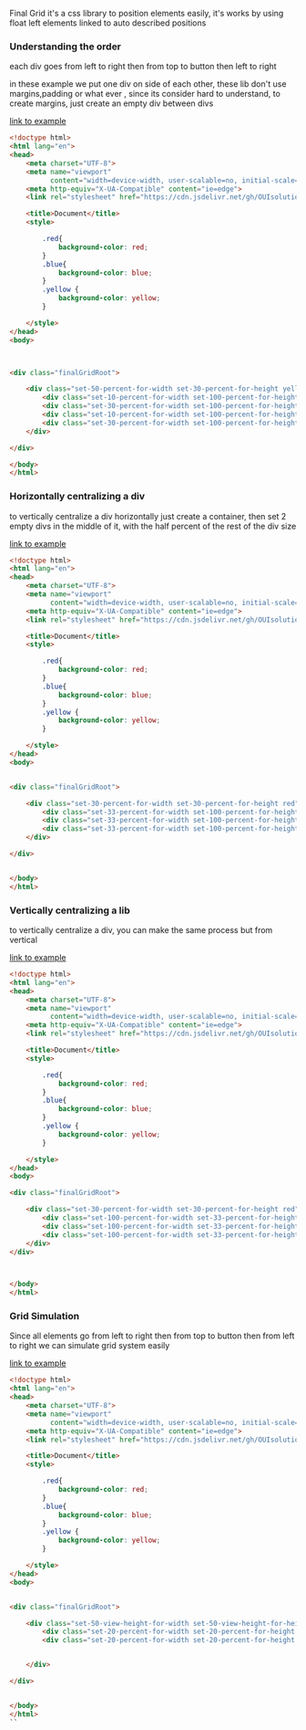 Final Grid it's a css library to position elements
easily, it's works by using float left elements linked 
to auto described positions

### Understanding the order
each div goes from left to right then from top to button then left to right 

in these example we put one div on side of each other, these lib don't use margins,padding 
or what ever , since its consider hard to understand, to create margins, just create an 
empty div between divs

[link to example](https://ouisolutions.github.io/finalGrid/examples/put_a_div_right_to_other.html)


```html
<!doctype html>
<html lang="en">
<head>
    <meta charset="UTF-8">
    <meta name="viewport"
          content="width=device-width, user-scalable=no, initial-scale=1.0, maximum-scale=1.0, minimum-scale=1.0">
    <meta http-equiv="X-UA-Compatible" content="ie=edge">
    <link rel="stylesheet" href="https://cdn.jsdelivr.net/gh/OUIsolutions/finalGrid@main/releases/0.001.css">

    <title>Document</title>
    <style>

        .red{
            background-color: red;
        }
        .blue{
            background-color: blue;
        }
        .yellow {
            background-color: yellow;
        }

    </style>
</head>
<body>



<div class="finalGridRoot">

    <div class="set-50-percent-for-width set-30-percent-for-height yellow">
        <div class="set-10-percent-for-width set-100-percent-for-height "></div>
        <div class="set-30-percent-for-width set-100-percent-for-height blue"></div>
        <div class="set-10-percent-for-width set-100-percent-for-height "></div>
        <div class="set-30-percent-for-width set-100-percent-for-height red"></div>
    </div>

</div>

</body>
</html>
```

### Horizontally centralizing a div 
to vertically centralize a div horizontally just create a container,
then set 2 empty divs in the middle of it, with the half percent of the rest of the div size

[link to example](https://ouisolutions.github.io/finalGrid/examples/horizontal_centralization.html)


```html
<!doctype html>
<html lang="en">
<head>
    <meta charset="UTF-8">
    <meta name="viewport"
          content="width=device-width, user-scalable=no, initial-scale=1.0, maximum-scale=1.0, minimum-scale=1.0">
    <meta http-equiv="X-UA-Compatible" content="ie=edge">
    <link rel="stylesheet" href="https://cdn.jsdelivr.net/gh/OUIsolutions/finalGrid@main/releases/0.001.css">

    <title>Document</title>
    <style>

        .red{
            background-color: red;
        }
        .blue{
            background-color: blue;
        }
        .yellow {
            background-color: yellow;
        }

    </style>
</head>
<body>


<div class="finalGridRoot">

    <div class="set-30-percent-for-width set-30-percent-for-height red">
        <div class="set-33-percent-for-width set-100-percent-for-height"></div>
        <div class="set-33-percent-for-width set-100-percent-for-height blue"></div>
        <div class="set-33-percent-for-width set-100-percent-for-height"></div>
    </div>

</div>


</body>
</html>
```

### Vertically centralizing a lib 

to vertically centralize a div, you can make the same process but from vertical

[link to example](https://ouisolutions.github.io/finalGrid/examples/vertical_centralization.html)

```html
<!doctype html>
<html lang="en">
<head>
    <meta charset="UTF-8">
    <meta name="viewport"
          content="width=device-width, user-scalable=no, initial-scale=1.0, maximum-scale=1.0, minimum-scale=1.0">
    <meta http-equiv="X-UA-Compatible" content="ie=edge">
    <link rel="stylesheet" href="https://cdn.jsdelivr.net/gh/OUIsolutions/finalGrid@main/releases/0.001.css">

    <title>Document</title>
    <style>

        .red{
            background-color: red;
        }
        .blue{
            background-color: blue;
        }
        .yellow {
            background-color: yellow;
        }

    </style>
</head>
<body>

<div class="finalGridRoot">

    <div class="set-30-percent-for-width set-30-percent-for-height red">
        <div class="set-100-percent-for-width set-33-percent-for-height"></div>
        <div class="set-100-percent-for-width set-33-percent-for-height blue"></div>
        <div class="set-100-percent-for-width set-33-percent-for-height"></div>
    </div>
</div>



</body>
</html>
```

### Grid Simulation
Since all elements go from left to right then from top to button then from left to right
we can simulate grid system easily 

[link to example](https://ouisolutions.github.io/finalGrid/examples/grid_simulation.html)

```html
<!doctype html>
<html lang="en">
<head>
    <meta charset="UTF-8">
    <meta name="viewport"
          content="width=device-width, user-scalable=no, initial-scale=1.0, maximum-scale=1.0, minimum-scale=1.0">
    <meta http-equiv="X-UA-Compatible" content="ie=edge">
    <link rel="stylesheet" href="https://cdn.jsdelivr.net/gh/OUIsolutions/finalGrid@main/releases/0.001.css">

    <title>Document</title>
    <style>

        .red{
            background-color: red;
        }
        .blue{
            background-color: blue;
        }
        .yellow {
            background-color: yellow;
        }

    </style>
</head>
<body>


<div class="finalGridRoot">

    <div class="set-50-view-height-for-width set-50-view-height-for-height red">
        <div class="set-20-percent-for-width set-20-percent-for-height blue"></div>
        <div class="set-20-percent-for-width set-20-percent-for-height "></div>


    </div>

</div>


</body>
</html>
``